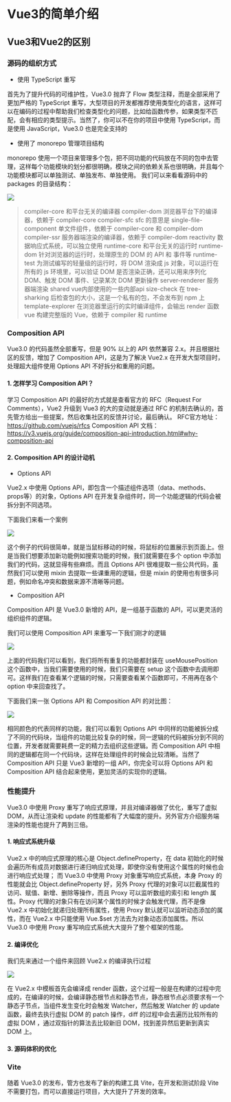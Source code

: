 # Vue3的简单介绍

## Vue3和Vue2的区别

### 源码的组织方式

- 使用 TypeScript 重写

首先为了提升代码的可维护性，Vue3.0 抛弃了 Flow 类型注释，而是全部采用了更加严格的 TypeScript 重写，大型项目的开发都推荐使用类型化的语言，这样可以在编码的过程中帮助我们检查类型化的问题，比如给函数传参，如果类型不匹配，会有相应的类型提示。当然了，你可以不在你的项目中使用 TypeScript，而是使用 JavaScript，Vue3.0 也是完全支持的

- 使用了 monorepo 管理项目结构

monorepo 使用一个项目来管理多个包，把不同功能的代码放在不同的包中去管理，这样每个功能模块的划分都很明确，模块之间的依赖关系也很明确，并且每个功能模块都可以单独测试、单独发布、单独使用。
我们可以来看看源码中的 packages 的目录结构：

![](https://img2020.cnblogs.com/blog/1575596/202104/1575596-20210419231009340-1975656231.png)

> compiler-core 和平台无关的编译器
> compiler-dom 浏览器平台下的编译器，依赖于 compiler-core
> compiler-sfc sfc 的意思是 single-file-component 单文件组件，依赖于 compiler-core 和 compiler-dom
> compiler-ssr 服务器端渲染的编译器，依赖于 compiler-dom
> reactivity 数据响应式系统，可以独立使用
> runtime-core 和平台无关的运行时
> runtime-dom 针对浏览器的运行时，处理原生的 DOM 的 API 和 事件等
> runtime-test 为测试编写的轻量级的运行时，将 DOM 渲染成 js 对象，可以运行在所有的 js 环境里，可以验证 DOM 是否渲染正确，还可以用来序列化 DOM、触发 DOM 事件、记录某次 DOM 更新操作
> server-renderer 服务器端渲染
> shared vue内部使用的一些内部api
> size-check 在 tree-sharking 后检查包的大小，这是一个私有的包，不会发布到 npm 上
> template-explorer 在浏览器里运行的实时编译组件，会输出 render 函数
> vue 构建完整版的 Vue，依赖于 compiler 和 runtime

### Composition API

Vue3.0 的代码虽然全部重写，但是 90% 以上的 API 依然兼容 2.x。并且根据社区的反馈，增加了 Composition API，这是为了解决 Vue2.x 在开发大型项目时，处理超大组件使用 Options API 不好拆分和重用的问题。

#### 1. 怎样学习 Composition API？

学习 Composition API 的最好的方式就是查看官方的 RFC（Request For Comments），Vue2 升级到 Vue3 的大的变动就是通过 RFC 的机制去确认的，首先管方给出一些提案，然后收集社区的反馈并讨论，最后确认。
RFC官方地址：https://github.com/vuejs/rfcs
Composition API 文档：https://v3.vuejs.org/guide/composition-api-introduction.html#why-composition-api

#### 2. Composition API 的设计动机

- Options API

Vue2.x 中使用 Options API，即包含一个描述组件选项（data、methods、props等）的对象，Options API 在开发复杂组件时，同一个功能逻辑的代码会被拆分到不同选项。

下面我们来看一个案例

![](https://img2020.cnblogs.com/blog/1575596/202104/1575596-20210420225737001-178248134.png)

这个例子的代码很简单，就是当鼠标移动的时候，将鼠标的位置展示到页面上。但是当我们想要添加新功能例如搜索功能的时候，我们就需要在多个 option 中添加我们的代码，这就显得有些麻烦。而且 Options API 很难提取一些公共代码，虽然我们可以使用 mixin 去提取一些课重用的逻辑，但是 mixin 的使用也有很多问题，例如命名冲突和数据来源不清晰等问题。

- Composition API

Composition API 是 Vue3.0 新增的 API，是一组基于函数的 API，可以更灵活的组织组件的逻辑。

我们可以使用 Composition API 来重写一下我们刚才的逻辑

![](https://img2020.cnblogs.com/blog/1575596/202104/1575596-20210420230642966-1415541883.png)

上面的代码我们可以看到，我们将所有重复的功能都封装在 useMousePosition 这个函数中，当我们需要使用的时候，我们只需要在 setup 这个函数中去调用即可。这样我们在查看某个逻辑的时候，只需要查看某个函数即可，不用再在各个 option 中来回查找了。

下面我们来一张 Options API 和 Composition API 的对比图：

![](https://img2020.cnblogs.com/blog/1575596/202104/1575596-20210420231055321-385741458.png)

相同颜色的代表同样的功能，我们可以看到 Options API 中同样的功能被拆分成了不同的代码块，当组件的功能比较复杂的时候，同一逻辑的代码被拆分到不同的位置，开发者就需要耗费一定的精力去组织这些逻辑。而 Composition API 中相同的逻辑都在同一个代码块，这样在处理组件的时候会比较清晰。当然了 Composition API 只是 Vue3 新增的一组 API，你完全可以将 Options API 和 Composition API 结合起来使用，更加灵活的实现你的逻辑。


### 性能提升

Vue3.0 中使用 Proxy 重写了响应式原理，并且对编译器做了优化，重写了虚拟 DOM，从而让渲染和 update 的性能都有了大幅度的提升。另外官方介绍服务端渲染的性能也提升了两到三倍。

#### 1. 响应式系统升级

Vue2.x 中的响应式原理的核心是 Object.defineProperty，在 data 初始化的时候会遍历所有成员对数据进行递归响应式处理，即使你没有使用这个属性的时候也会进行响应式处理；
而 Vue3.0 中使用 Proxy 对象重写响应式系统，本身 Proxy 的性能就会比 Object.defineProperty 好，另外 Proxy 代理的对象可以拦截属性的访问、赋值、新增、删除等操作，而且 Proxy 可以监听数组的索引和 length 属性。Proxy 代理的对象只有在访问某个属性的时候才会触发代理，而不是像 Vue2.x 中初始化就递归处理所有属性，使用 Proxy 默认就可以监听动态添加的属性，而在 Vue2.x 中只能使用 Vue.$set 方法去为对象动态添加属性。所以 Vue3.0 中使用 Proxy 重写响应式系统大大提升了整个框架的性能。

#### 2. 编译优化

我们先来通过一个组件来回顾 Vue2.x 的编译执行过程

![](https://img2020.cnblogs.com/blog/1575596/202104/1575596-20210421224516062-1176756196.png)

在 Vue2.x 中模板首先会编译成 render 函数，这个过程一般是在构建的过程中完成的，在编译的时候，会编译静态根节点和静态节点，静态根节点必须要求有一个静态子节点，当组件发生变化时会触发 Watcher，然后触发 Watcher 的 update 函数，最终去执行虚拟 DOM 的 patch 操作，diff 的过程中会去遍历比较所有的虚拟 DOM ，通过双指针的算法去比较新旧 DOM，找到差异然后更新到真实 DOM 上。

#### 3. 源码体积的优化


### Vite

随着 Vue3.0 的发布，管方也发布了新的构建工具 Vite，在开发和测试阶段 Vite 不需要打包，而可以直接运行项目，大大提升了开发的效率。

